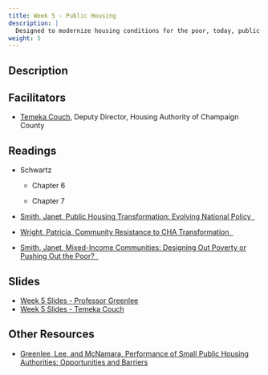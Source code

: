 ```yaml
---
title: Week 5 - Public Housing
description: |
  Designed to modernize housing conditions for the poor, today, public housing is seen as both a boon and a boondoggle within many local contexts.
weight: 5
---
```

## Description
## Facilitators

* [Temeka Couch](https://hacc.net/about-us/staff/#1586837108428-6d511863-0f23), Deputy Director, Housing Authority of Champaign County

## Readings
* Schwartz

  - Chapter 6
  
  - Chapter 7

* [Smith, Janet, Public Housing Transformation: Evolving National Policy &nbsp;<i class="fas fa-cloud-download-alt"></i>](https://uofi.box.com/s/jki68eh6y57efc3ixwrn86w4liqr2fxw)

* [Wright, Patricia, Community Resistance to CHA Transformation &nbsp;<i class="fas fa-cloud-download-alt"></i>](https://uofi.box.com/s/le88mhhgl6iwqdxgp090xzqokctioxi5)

* [Smith, Janet, Mixed-Income Communities: Designing Out Poverty or Pushing Out the Poor? &nbsp;<i class="fas fa-cloud-download-alt"></i>](https://uofi.box.com/s/h542mmzus8powbqcztn73heihz2x8cvs)

## Slides

* [Week 5 Slides - Professor Greenlee](https://uofi.box.com/s/56kz11eqtq92h5b1wvgs1qn0huw7it83)
* [Week 5 Slides - Temeka Couch](https://uofi.box.com/s/6jy93fpm77mbfwdqluasid1wmq7c9eki)

## Other Resources

* [Greenlee, Lee, and McNamara, Performance of Small Public Housing Authorities: Opportunities and Barriers](https://www.jstor.org/stable/26524883?seq=1#metadata_info_tab_contents)